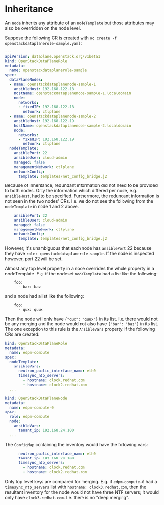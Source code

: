 # Inheritance

An `node` inherits any attribute of an
`nodeTemplate` but those attributes may also be overridden
on the node level.

Suppose the following CR is created with `oc create -f
openstackdataplanerole-sample.yaml`:

```yaml
---
apiVersion: dataplane.openstack.org/v1beta1
kind: OpenStackDataPlaneRole
metadata:
  name: openstackdataplanerole-sample
spec:
  dataPlaneNodes:
  - name: openstackdataplanenode-sample-1
    ansibleHost: 192.168.122.18
    hostName: openstackdataplanenode-sample-1.localdomain
    node:
      networks:
      - fixedIP: 192.168.122.18
        network: ctlplane
  - name: openstackdataplanenode-sample-2
    ansibleHost: 192.168.122.19
    hostName: openstackdataplanenode-sample-2.localdomain
    node:
      networks:
      - fixedIP: 192.168.122.19
        network: ctlplane
  nodeTemplate:
    ansiblePort: 22
    ansibleUser: cloud-admin
    managed: false
    managementNetwork: ctlplane
    networkConfig:
      template: templates/net_config_bridge.j2
```

Because of inheritance, redundant information did not need to be
provided to both nodes. Only the information which differed per node,
e.g. `ansibleHost`, had to be specified. Furthermore, the redundant
information is not seen in the two nodes' CRs. I.e. we do not see the
following from the `nodeTemplate` in node 1 and 2 above.

```yaml
    ansiblePort: 22
    ansibleUser: cloud-admin
    managed: false
    managementNetwork: ctlplane
    networkConfig:
      template: templates/net_config_bridge.j2
```

However, it's unambiguous that each node has `ansiblePort` 22
because they have `role: openstackdataplanerole-sample`. If the
node is inspected however, port 22 will be set.

Almost any top level property in a node overrides the whole property
in a nodeTemplate. E.g. if the nodeset `nodeTemplate` had a list like the
following:

```
    foo:
      - bar: baz
```

and a node had a list like the following:

```
    foo:
      - qux: quux
```

Then the node will only have `{"qux": "quux"}` in its list. I.e. there
would not be any merging and the node would not also have `{"bar":
"baz"}` in its list. The one exception to this rule is the
`AnsibleVars` property. If the following CRs are created:

```yaml
kind: OpenStackDataPlaneRole
metadata:
  name: edpm-compute
spec:
  nodeTemplate:
    ansibleVars:
      neutron_public_interface_name: eth0
      timesync_ntp_servers:
        - hostname: clock.redhat.com
        - hostname: clock2.redhat.com
  ...
```

```yaml
kind: OpenStackDataPlaneNode
metadata:
  name: edpm-compute-0
spec:
  role: edpm-compute
  node:
    ansibleVars:
      tenant_ip: 192.168.24.100
  ...
```

The `ConfigMap` containing the inventory would have the following
vars:

```yaml
      neutron_public_interface_name: eth0
      tenant_ip: 192.168.24.100
      timesync_ntp_servers:
        - hostname: clock.redhat.com
        - hostname: clock2.redhat.com
```

Only top level keys are compared for merging. E.g. if `edpm-compute-0`
had a `timesync_ntp_servers` list with `hostname: clock3.redhat.com`, then
the resultant inventory for the node would not have three NTP servers;
it would only have `clock3.redhat.com`. I.e. there is no "deep
merging".
